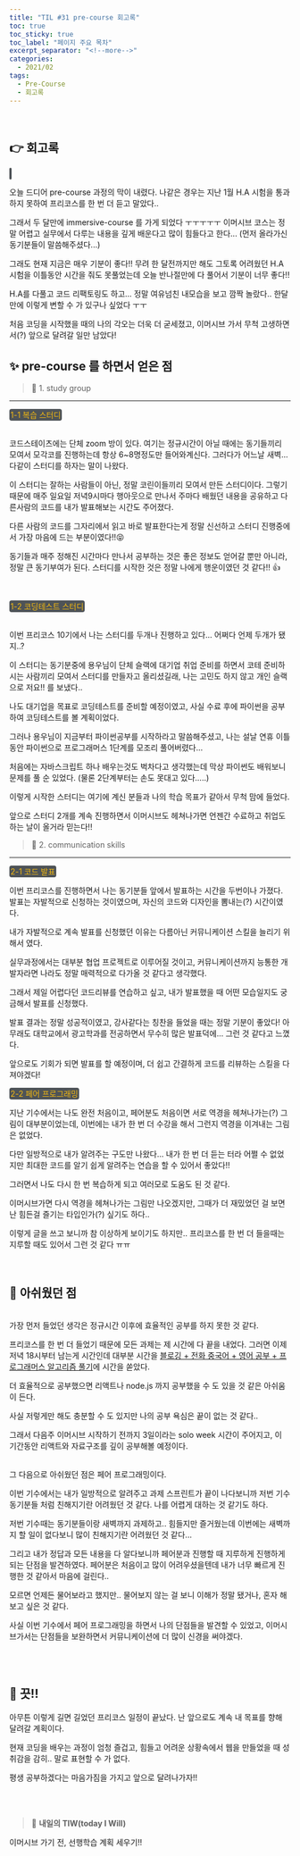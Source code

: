 ```yaml
---
title: "TIL #31 pre-course 회고록"
toc: true
toc_sticky: true
toc_label: "페이지 주요 목차"
excerpt_separator: "<!--more-->"
categories:
  - 2021/02
tags:
  - Pre-Course
  - 회고록
---
```


<br/>

## :point_right: 회고록

<span style ="background-color:#4e5357; color:#f2b810; border-radius:4px; padding:2px"></span>

오늘 드디어 pre-course 과정의 막이 내렸다. 나같은 경우는 지난 1월 H.A 시험을 통과하지 못하여 프리코스를 한 번 더 듣고 말았다..

그래서 두 달만에 immersive-course 를 가게 되었다 ㅜㅜㅜㅜㅜ 이머시브 코스는 정말 어렵고 실무에서 다루는 내용을 깊게 배운다고 많이 힘들다고 한다... (먼저 올라가신 동기분들이 말씀해주셨다...)

그래도 현재 지금은 매우 기분이 좋다!! 무려 한 달전까지만 해도 그토록 어려웠던 H.A 시험을 이틀동안 시간을 줘도 못풀었는데 오늘 반나절만에 다 풀어서 기분이 너무 좋다!!

H.A를 다풀고 코드 리팩토링도 하고... 정말 여유넘친 내모습을 보고 깜짝 놀랐다.. 한달만에 이렇게 변할 수 가 있구나 싶었다 ㅜㅜ

처음 코딩을 시작했을 때의 나의 각오는 더욱 더 굳세졌고, 이머시브 가서 무척 고생하면서(?) 앞으로 달려갈 일만 남았다!

## :sparkles: pre-course 를 하면서 얻은 점

> :book: 1. study group
---

<span style ="background-color:#4e5357; color:#f2b810; border-radius:4px; padding:2px">1-1 복습 스터디</span>

<br/>
코드스테이츠에는 단체 zoom 방이 있다. 여기는 정규시간이 아닐 때에는 동기들끼리 모여서 모각코를 진행하는데 항상 6~8명정도만 들어와계신다. 그러다가 어느날 새벽... 다같이 스터디를 하자는 말이 나왔다. 

이 스터디는 잘하는 사람들이 아닌, 정말 코린이들끼리 모여서 만든 스터디이다. 그렇기때문에 매주 일요일 저녁9시마다 행아웃으로 만나서 주마다 배웠던 내용을 공유하고 다른사람의 코드를 내가 발표해보는 시간도 주어졌다. 

다른 사람의 코드를 그자리에서 읽고 바로 발표한다는게 정말 신선하고 스터디 진행중에서 가장 마음에 드는 부분이였다!!:stuck_out_tongue_closed_eyes:

동기들과 매주 정해진 시간마다 만나서 공부하는 것은 좋은 정보도 얻어갈 뿐만 아니라, 정말 큰 동기부여가 된다. 스터디를 시작한 것은 정말 나에게 행운이였던 것 같다!! :+1:

<br/>

<span style ="background-color:#4e5357; color:#f2b810; border-radius:4px; padding:2px">1-2 코딩테스트 스터디</span>

<br/>
이번 프리코스 10기에서 나는 스터디를 두개나 진행하고 있다... 어쩌다 언제 두개가 됐지..?

이 스터디는 동기분중에 용우님이 단체 슬랙에 대기업 취업 준비를 하면서 코테 준비하시는 사람끼리 모여서 스터디를 만들자고 올리셨길래, 나는 고민도 하지 않고 개인 슬랙으로 저요!! 를 보냈다..

나도 대기업을 목표로 코딩테스트를 준비할 예정이였고, 사실 수료 후에 파이썬을 공부하여 코딩테스트를 볼 계획이었다.

그러나 용우님이 지금부터 파이썬공부를 시작하라고 말씀해주셨고, 나는 설날 연휴 이틀동안 파이썬으로 프로그래머스 1단계를 모조리 풀어버렸다... 


처음에는 자바스크립트 하나 배우는것도 벅차다고 생각했는데 막상 파이썬도 배워보니 문제를 풀 순 있었다. (물론 2단계부터는 손도 못대고 있다.....)

이렇게 시작한 스터디는 여기에 계신 분들과 나의 학습 목표가 같아서 무척 맘에 들었다.

앞으로 스터디 2개를 계속 진행하면서 이머시브도 헤쳐나가면 언젠간 수료하고 취업도 하는 날이 올거라 믿는다!!

> :busts_in_silhouette: 2. communication skills
---

<span style ="background-color:#4e5357; color:#f2b810; border-radius:4px; padding:2px">2-1 코드 발표</span>

이번 프리코스를 진행하면서 나는 동기분들 앞에서 발표하는 시간을 두번이나 가졌다. 발표는 자발적으로 신청하는 것이였으며, 자신의 코드와 디자인을 뽐내는(?) 시간이였다. 

내가 자발적으로 계속 발표를 신청했던 이유는 다름아닌 커뮤니케이션 스킬을 늘리기 위해서 였다. 

실무과정에서는 대부분 협업 프로젝트로 이루어질 것이고, 커뮤니케이션까지 능통한 개발자라면 나라도 정말 매력적으로 다가올 것 같다고 생각했다.

그래서 제일 어렵다던 코드리뷰를 연습하고 싶고, 내가 발표했을 때 어떤 모습일지도 궁금해서 발표를 신청했다.

발표 결과는 정말 성공적이였고, 강사같다는 칭찬을 들었을 때는 정말 기분이 좋았다! 아무래도 대학교에서 광고학과를 전공하면서 무수히 많은 발표덕에... 그런 것 같다고 느꼈다.

앞으로도 기회가 되면 발표를 할 예정이며, 더 쉽고 간결하게 코드를 리뷰하는 스킬을 다져야겠다!

<span style ="background-color:#4e5357; color:#f2b810; border-radius:4px; padding:2px">2-2 페어 프로그래밍</span>

지난 기수에서는 나도 완전 처음이고, 페어분도 처음이면 서로 역경을 헤쳐나가는(?) 그림이 대부분이었는데, 이번에는 내가 한 번 더 수강을 해서 그런지 역경을 이겨내는 그림은 없었다.

다만 일방적으로 내가 알려주는 구도만 나왔다... 내가 한 번 더 듣는 터라 어쩔 수 없었지만 최대한 코드를 알기 쉽게 알려주는 연습을 할 수 있어서 좋았다!!

그러면서 나도 다시 한 번 복습하게 되고 여러모로 도움도 된 것 같다.

이머시브가면 다시 역경을 헤쳐나가는 그림만 나오겠지만, 그때가 더 재밌었던 걸 보면 난 힘든걸 즐기는 타입인가(?) 싶기도 하다.. 

이렇게 글을 쓰고 보니까 참 이상하게 보이기도 하지만.. 프리코스를 한 번 더 들을때는 지루할 때도 있어서 그런 것 같다 ㅠㅠ 

<br/>

## :no_good: 아쉬웠던 점

<br/>
가장 먼저 들었던 생각은 정규시간 이후에 효율적인 공부를 하지 못한 것 같다. 

프리코스를 한 번 더 들었기 때문에 모든 과제는 제 시간에 다 끝을 내었다. 그러면 이제 저녁 18시부터 남는게 시간인데 대부분 시간을 <u>블로깅 + 전화 중국어 + 영어 공부 + 프로그래머스 알고리즘 풀기</u>에 시간을 쏟았다. 

더 효율적으로 공부했으면 리액트나 node.js 까지 공부했을 수 도 있을 것 같은 아쉬움이 든다.

사실 저렇게만 해도 충분할 수 도 있지만 나의 공부 욕심은 끝이 없는 것 같다..

그래서 다음주 이머시브 시작하기 전까지 3일이라는 solo week 시간이 주어지고, 이 기간동안 리액트와 자료구조를 깊이 공부해볼 예정이다.

<br/>
그 다음으로 아쉬웠던 점은 페어 프로그래밍이다.

이번 기수에서는 내가 일방적으로 알려주고 과제 스프린트가 끝이 나다보니까 저번 기수 동기분들 처럼 친해지기란 어려웠던 것 같다. 나를 어렵게 대하는 것 같기도 하다.

저번 기수때는 동기분들이랑 새벽까지 과제하고.. 힘들지만 즐거웠는데 이번에는 새벽까지 할 일이 없다보니 많이 친해지기란 어려웠던 것 같다...

그리고 내가 정답과 모든 내용을 다 알다보니까 페어분과 진행할 때 지루하게 진행하게 되는 단점을 발견하였다. 페어분은 처음이고 많이 어려우셨을텐데 내가 너무 빠르게 진행한 것 같아서 마음에 걸린다..

모르면 언제든 물어보라고 했지만.. 물어보지 않는 걸 보니 이해가 정말 됐거나, 혼자 해보고 싶은 것 같다.

사실 이번 기수에서 페어 프로그래밍을 하면서 나의 단점들을 발견할 수 있었고, 이머시브가서는 단점들을 보완하면서 커뮤니케이션에 더 많이 신경을 써야겠다.

<br/>
<br/>

## :raised_hands: 끗!!

아무튼 이렇게 길면 길었던 프리코스 일정이 끝났다. 난 앞으로도 계속 내 목표를 향해 달려갈 계획이다.

현재 코딩을 배우는 과정이 엄청 즐겁고, 힘들고 어려운 상황속에서 웹을 만들었을 때 성취감을 감히.. 말로 표현할 수 가 없다.

평생 공부하겠다는 마음가짐을 가지고 앞으로 달려나가자!! 

<br/>
<br/>

> :punch: **내일의 TIW(today I Will)**

이머시브 가기 전, 선행학습 계획 세우기!!